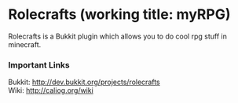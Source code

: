 # Rolecrafts (working title: myRPG)
Rolecrafts is a Bukkit plugin which allows you to do cool rpg stuff in minecraft.

### Important Links
Bukkit: http://dev.bukkit.org/projects/rolecrafts<br>
Wiki: http://caliog.org/wiki<br>
